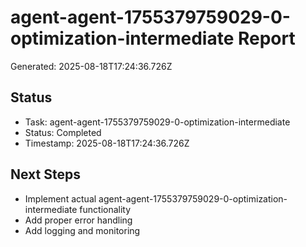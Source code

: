# agent-agent-1755379759029-0-optimization-intermediate Report

Generated: 2025-08-18T17:24:36.726Z

## Status
- Task: agent-agent-1755379759029-0-optimization-intermediate
- Status: Completed
- Timestamp: 2025-08-18T17:24:36.726Z

## Next Steps
- Implement actual agent-agent-1755379759029-0-optimization-intermediate functionality
- Add proper error handling
- Add logging and monitoring

